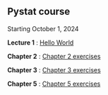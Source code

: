 ## Pystat course
Starting October 1, 2024

**Lecture 1** : [Hello World](https://github.com/PieRatCat/python_course/blob/main/HelloWorld.ipynb)

**Chapter 2** :  [Chapter 2 exercises](https://github.com/PieRatCat/python_course/blob/main/chapter_2.ipynb)

**Chapter 3** : [Chapter 3 exercises](https://github.com/PieRatCat/python_course/blob/main/chapter_3.ipynb)

**Chapter 5** : [Chapter 5 exercises](https://github.com/PieRatCat/python_course/blob/main/chapter_5.ipynb)
